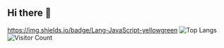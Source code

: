## Hi there 👋
<!--
![Anurag's GitHub stats](https://github-readme-stats.vercel.app/api?username=SuYLing)

![Ashutosh's github activity graph](https://github-readme-activity-graph.vercel.app/graph?username=SuYLing)
![GitHub Streak](https://streak-stats.demolab.com/?user=SuYLing)
![SuYLing's github activity graph](https://raw.githubusercontent.com/SuYLing/SuYLing/output/github-contribution-grid-snake.svg)
-->
https://img.shields.io/badge/Lang-JavaScript-yellowgreen
![Top Langs](https://github-readme-stats.vercel.app/api/top-langs/?username=SuYLing)
![Visitor Count](https://profile-counter.glitch.me/all-smile/count.svg)
